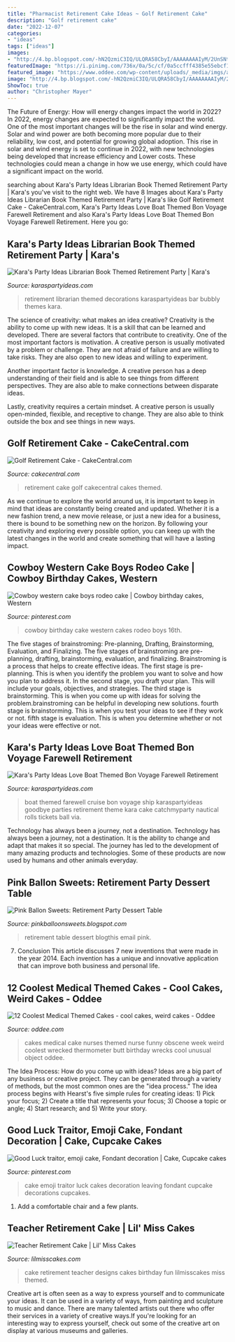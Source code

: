 ```yaml
---
title: "Pharmacist Retirement Cake Ideas ~ Golf Retirement Cake"
description: "Golf retirement cake"
date: "2022-12-07"
categories:
- "ideas"
tags: ["ideas"]
images:
- "http://4.bp.blogspot.com/-hN2QzmiC3IQ/ULQRA58CbyI/AAAAAAAAIyM/2UnSNtdnH1I/s1600/IMG_2119.jpg"
featuredImage: "https://i.pinimg.com/736x/0a/5c/cf/0a5ccfff4385e55ebcf18f3ff626ac76--emoji-cake-fondant-decorations.jpg"
featured_image: "https://www.oddee.com/wp-content/uploads/_media/imgs/articles2/a97107_g074_10-bottom2.jpg"
image: "http://4.bp.blogspot.com/-hN2QzmiC3IQ/ULQRA58CbyI/AAAAAAAAIyM/2UnSNtdnH1I/s1600/IMG_2119.jpg"
ShowToc: true
author: "Christopher Mayer"
---
```



The Future of Energy: How will energy changes impact the world in 2022?
In 2022, energy changes are expected to significantly impact the world. One of the most important changes will be the rise in solar and wind energy. Solar and wind power are both becoming more popular due to their reliability, low cost, and potential for growing global adoption. This rise in solar and wind energy is set to continue in 2022, with new technologies being developed that increase efficiency and Lower costs. These technologies could mean a change in how we use energy, which could have a significant impact on the world.

	

		
searching about Kara&#039;s Party Ideas Librarian Book Themed Retirement Party | Kara&#039;s you've visit to the right web. We have 8 Images about Kara&#039;s Party Ideas Librarian Book Themed Retirement Party | Kara&#039;s like Golf Retirement Cake - CakeCentral.com, Kara&#039;s Party Ideas Love Boat Themed Bon Voyage Farewell Retirement and also Kara&#039;s Party Ideas Love Boat Themed Bon Voyage Farewell Retirement. Here you go:
		
    
## Kara&#039;s Party Ideas Librarian Book Themed Retirement Party | Kara&#039;s

<img loading=lazy src="https://karaspartyideas.com/wp-content/uploads/2017/07/BubblyBar5.jpg" onerror="this.onerror=null;this.src='https://tse4.mm.bing.net/th?id=OIP.eeoZPwhlVUNk93GC4wVeJgHaK4&amp;pid=15.1';" alt="Kara&#039;s Party Ideas Librarian Book Themed Retirement Party | Kara&#039;s">

_Source: karaspartyideas.com_

>retirement librarian themed decorations karaspartyideas bar bubbly themes kara. 

	

The science of creativity: what makes an idea creative?
Creativity is the ability to come up with new ideas. It is a skill that can be learned and developed. There are several factors that contribute to creativity.
One of the most important factors is motivation. A creative person is usually motivated by a problem or challenge. They are not afraid of failure and are willing to take risks. They are also open to new ideas and willing to experiment.

Another important factor is knowledge. A creative person has a deep understanding of their field and is able to see things from different perspectives. They are also able to make connections between disparate ideas.

Lastly, creativity requires a certain mindset. A creative person is usually open-minded, flexible, and receptive to change. They are also able to think outside the box and see things in new ways.

    
## Golf Retirement Cake - CakeCentral.com

<img loading=lazy src="https://cdn001.cakecentral.com/gallery/2015/03/900_826230CAQT_golf-retirement-cake.jpg" onerror="this.onerror=null;this.src='https://tse1.mm.bing.net/th?id=OIP.JdMrWTKCLlPmG1Ue0a5E7QHaJ6&amp;pid=15.1';" alt="Golf Retirement Cake - CakeCentral.com">

_Source: cakecentral.com_

>retirement cake golf cakecentral cakes themed. 

	

As we continue to explore the world around us, it is important to keep in mind that ideas are constantly being created and updated. Whether it is a new fashion trend, a new movie release, or just a new idea for a business, there is bound to be something new on the horizon. By following your creativity and exploring every possible option, you can keep up with the latest changes in the world and create something that will have a lasting impact.

    
## Cowboy Western Cake Boys Rodeo Cake | Cowboy Birthday Cakes, Western

<img loading=lazy src="https://i.pinimg.com/736x/1a/90/ef/1a90efacae278e2194f6a5ea039120c0.jpg" onerror="this.onerror=null;this.src='https://tse4.mm.bing.net/th?id=OIP.NbmbT6A3uL7gsWKnV1KziwHaNL&amp;pid=15.1';" alt="Cowboy western cake boys rodeo cake | Cowboy birthday cakes, Western">

_Source: pinterest.com_

>cowboy birthday cake western cakes rodeo boys 16th. 

	

The five stages of brainstroming: Pre-planning, Drafting, Brainstorming, Evaluation, and Finalizing.
The five stages of brainstroming are pre-planning, drafting, brainstorming, evaluation, and finalizing. Brainstroming is a process that helps to create effective ideas. The first stage is pre-planning. This is when you identify the problem you want to solve and how you plan to address it. In the second stage, you draft your plan. This will include your goals, objectives, and strategies. The third stage is brainstorming. This is when you come up with ideas for solving the problem.brainstroming can be helpful in developing new solutions. fourth stage is brainstorming. This is when you test your ideas to see if they work or not. fifth stage is evaluation. This is when you determine whether or not your ideas were effective or not.

    
## Kara&#039;s Party Ideas Love Boat Themed Bon Voyage Farewell Retirement

<img loading=lazy src="https://www.karaspartyideas.com/wp-content/uploads/2012/10/314058_499641980061766_981626739_n_600x900.jpg" onerror="this.onerror=null;this.src='https://tse3.mm.bing.net/th?id=OIP.Vx_k5447wvF8vbp1GtjTmAHaLH&amp;pid=15.1';" alt="Kara&#039;s Party Ideas Love Boat Themed Bon Voyage Farewell Retirement">

_Source: karaspartyideas.com_

>boat themed farewell cruise bon voyage ship karaspartyideas goodbye parties retirement theme kara cake catchmyparty nautical rolls tickets ball via. 

	

Technology has always been a journey, not a destination.
Technology has always been a journey, not a destination. It is the ability to change and adapt that makes it so special. The journey has led to the development of many amazing products and technologies. Some of these products are now used by humans and other animals everyday.

    
## Pink Ballon Sweets: Retirement Party Dessert Table

<img loading=lazy src="http://4.bp.blogspot.com/-hN2QzmiC3IQ/ULQRA58CbyI/AAAAAAAAIyM/2UnSNtdnH1I/s1600/IMG_2119.jpg" onerror="this.onerror=null;this.src='https://tse1.mm.bing.net/th?id=OIP.AxyFKk-UDyJWtG4mFOho6gHaE8&amp;pid=15.1';" alt="Pink Ballon Sweets: Retirement Party Dessert Table">

_Source: pinkballoonsweets.blogspot.com_

>retirement table dessert blogthis email pink. 

	

7. Conclusion
This article discusses 7 new inventions that were made in the year 2014. Each invention has a unique and innovative application that can improve both business and personal life.

    
## 12 Coolest Medical Themed Cakes - Cool Cakes, Weird Cakes - Oddee

<img loading=lazy src="https://www.oddee.com/wp-content/uploads/_media/imgs/articles2/a97107_g074_10-bottom2.jpg" onerror="this.onerror=null;this.src='https://tse4.mm.bing.net/th?id=OIP.oqZvw2gA6zoIkxhyoNNqjAHaJN&amp;pid=15.1';" alt="12 Coolest Medical Themed Cakes - cool cakes, weird cakes - Oddee">

_Source: oddee.com_

>cakes medical cake nurses themed nurse funny obscene week weird coolest wrecked thermometer butt birthday wrecks cool unusual object oddee. 

	

The Idea Process: How do you come up with ideas?
Ideas are a big part of any business or creative project. They can be generated through a variety of methods, but the most common ones are the "idea process." The idea process begins with Hearst's five simple rules for creating ideas: 1) Pick your focus; 2) Create a title that represents your focus; 3) Choose a topic or angle; 4) Start research; and 5) Write your story.

    
## Good Luck Traitor, Emoji Cake, Fondant Decoration | Cake, Cupcake Cakes

<img loading=lazy src="https://i.pinimg.com/736x/0a/5c/cf/0a5ccfff4385e55ebcf18f3ff626ac76--emoji-cake-fondant-decorations.jpg" onerror="this.onerror=null;this.src='https://tse4.mm.bing.net/th?id=OIP.FWZ5EMNYlX307VV5VFtZXgHaFy&amp;pid=15.1';" alt="Good Luck traitor, emoji cake, Fondant decoration | Cake, Cupcake cakes">

_Source: pinterest.com_

>cake emoji traitor luck cakes decoration leaving fondant cupcake decorations cupcakes. 

	

1. Add a comfortable chair and a few plants. 

    
## Teacher Retirement Cake | Lil&#039; Miss Cakes

<img loading=lazy src="https://lilmisscakes.com/wp-content/uploads/2013/09/IMG_7345-crop.jpg" onerror="this.onerror=null;this.src='https://tse4.mm.bing.net/th?id=OIP.tLXSAs8ikB8jcOlrKhdH2QHaIV&amp;pid=15.1';" alt="Teacher Retirement Cake | Lil&#039; Miss Cakes">

_Source: lilmisscakes.com_

>cake retirement teacher designs cakes birthday fun lilmisscakes miss themed. 

	

Creative art is often seen as a way to express yourself and to communicate your ideas. It can be used in a variety of ways, from painting and sculpture to music and dance. There are many talented artists out there who offer their services in a variety of creative ways.If you're looking for an interesting way to express yourself, check out some of the creative art on display at various museums and galleries.

